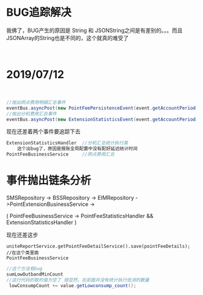 # BUG追踪解决

我佛了，BUG产生的原因是 String 和 JSONString之间是有差别的。。。而且JSONArray的String也是不同的，这个就真的难受了

​	

# 2019/07/12

​	

```java
//抛出网点费用明细汇总事件
eventBus.asyncPost(new PointFeePersistenceEvent(event.getAccountPeriod()));
//抛出分机费用汇总事件
eventBus.asyncPost(new ExtensionStatisticsEvent(event.getAccountPeriod()));

```

现在还差着两个事件要追踪下去

```java
ExtensionStatisticsHandler	//分机汇总统计执行类 
    这个出bug了，原因是报账全局配置中没有配好延迟统计时间
PointFeeBusinessService		//网点费用汇总
```



# 事件抛出链条分析

SMSRepository ->  BSSRepository  ->  EIMRepository  ->PointExtensionBusinessService -> 

(  PointFeeBusinessService -> PointFeeStatisticsHandler  &&  ExtensionStatisticsHandler )

现在还差这步

```
uniteReportService.getPointFeeDetailService().save(pointFeeDetails);
//在这个类里面
PointFeeBusinessService
```

```java
//这个方法有bug
sumLowOutbandMinCount
//这行代码的取的值为空了 很显然，在前面并没有统计执行低消的数量
 lowConsumpCount += value.getLowconsump_count();
```

